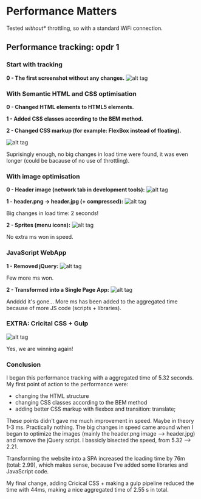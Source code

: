 # Performance Matters
Tested *without** throttling, so with a standard WiFi connection.

## Performance tracking: opdr 1

### Start with tracking
**0 - The first screenshot without any changes.**
![alt tag](https://raw.githubusercontent.com/sennykalidien/looklive-server/student/sennykalidien/timeline/start.png)

### With Semantic HTML and CSS optimisation
**0 - Changed HTML elements to HTML5 elements.**

**1 - Added CSS classes according to the BEM method.**

**2 - Changed CSS markup (for example: FlexBox instead of floating).**

![alt tag](https://raw.githubusercontent.com/sennykalidien/looklive-server/student/sennykalidien/timeline/html-css.png)

Suprisingly enough, no big changes in load time were found, it was even longer (could be bacause of no use of throttling).

### With image optimisation
**0 - Header image (network tab in development tools):**
![alt tag](https://raw.githubusercontent.com/sennykalidien/looklive-server/student/sennykalidien/timeline/network_tab.png)

**1 - header.png -> header.jpg (+ compressed):**
![alt tag](https://raw.githubusercontent.com/sennykalidien/looklive-server/student/sennykalidien/timeline/header-image.png)

Big changes in load time: 2 seconds!

**2 - Sprites (menu icons):**
![alt tag](https://raw.githubusercontent.com/sennykalidien/looklive-server/student/sennykalidien/timeline/sprites.png)

No extra ms won in speed.

### JavaScript WebApp
**1 - Removed jQuery:**
![alt tag](https://raw.githubusercontent.com/sennykalidien/looklive-server/student/sennykalidien/timeline/no-jquery.png)

Few more ms won. 

**2 - Transformed into a Single Page App:**
![alt tag](https://raw.githubusercontent.com/sennykalidien/looklive-server/student/sennykalidien/timeline/webapp.png)

Andddd it's gone... More ms has been added to the aggregated time because of more JS code (scripts + libraries).

### EXTRA: Cricital CSS + Gulp
![alt tag](https://raw.githubusercontent.com/sennykalidien/looklive-server/student/sennykalidien/timeline/critical-css.png)

Yes, we are winning again!

### Conclusion
I began this performance tracking with a aggregated time of 5.32 seconds. My first point of action to the performance were: 
- changing the HTML structure 
- changing CSS classes according to the BEM method 
- adding better CSS markup with flexbox and transition: translate; 

These points didn't gave me much improvement in speed. Maybe in theory 1-3 ms. Practically nothing. The big changes in speed came around when I began to optimize the images (mainly the header.png image --> header.jpg) and remove the jQuery script. I bassicly bisected the speed, from 5.32 --> 2.21. 

Transforming the website into a SPA increased the loading time by 76m (total: 2.99), which makes sense, because I've added some libraries and JavaScript code. 

My final change, adding Cricical CSS + making a gulp pipeline reduced the time with 44ms, making a nice aggregated time of 2.55 s in total. 